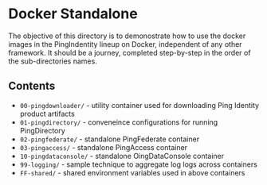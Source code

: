 # Docker Standalone
The objective of this directory is to demonostrate how to use the docker images in the PingIndentity lineup on Docker, independent of any other framework. It should be a journey, completed step-by-step in the order of the sub-directories names.

## Contents

* `00-pingdownloader/` - utility container used for downloading Ping Identity product artifacts
* `01-pingdirectory/` - conveneince configurations for running PingDirectory
* `02-pingfederate/` - standalone PingFederate container
* `03-pingaccess/` - standalone PingAccess container
* `10-pingdataconsole/` - standalone OingDataConsole container
* `99-logging/` - sample technique to aggregate log logs across containers
* `FF-shared/` - shared environment variables used in above containers

